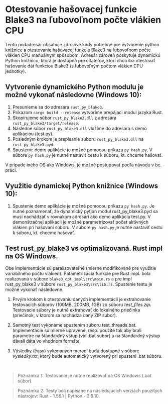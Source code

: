 # Otestovanie hašovacej funkcie Blake3 na ľubovoľnom počte vlákien CPU
Tento podadresár obsahuje zdrojové kódy potrebné pre vytvorenie python knižnice a otestovanie hašovacej funkcie Blake3 na ľubovoľnom počte vlákien CPU manuálnym spôsobom. Adresár zároveň poskytuje dynamickú Python knižnicu, ktorá je dostupná pre čítateľov, ktorí chcú iba otestovať hašovanie dát funkciou Blake3 (s ľubovoľným počtom vlákien CPU jednotky). 

## Vytvorenie dynamického Python modulu je možné vykonať následovne (Windows 10):  
1) Presunieme sa do adresára `rust_py_blake3`.
2) Príkazom `cargo build --release` vytvoríme prepájaci modul jazyka Rust.
3) Skopírujeme súbor `rust_py_blake3.dll` z adresára `rust_py_blake3/target/release`.
4) Následne súbor `rust_py_blake3.dll` vložíme do adresára s demo aplikáciou (test.py).
5) Posledným krokom je prepísanie súboru `rust_py_blake3.dll` na `rust_py_blake3.pyd`.
6) Spustenie demo aplikácie je možné pomocou príkazu `py hash.py`. V súbore `py hash.py` je nutné nastaviť cestu k súboru, kt. chceme hašovať.

V prípade iného OS ako Windows, je možné postupovať podľa návodu v bc. práci.

## Využitie dynamickej Python knižnice (Windows 10):  
1) Spustenie demo aplikácie je možné pomocou príkazu `py hash.py`.
Je nutné poznamenať, že dynamický pytjon modul rust_py_blake3.pyd sa musí nachádzať v rovnakom adresári ako demo aplikácia test.py.
V demonštračnej aplikácii je možné parametrizovať počet aktívných vlákien pri hašovaní súboru. V súbore `py hash.py` je nutné nastaviť cestu k súboru, kt. chceme hašovať.

## Test rust_py_blake3 vs optimalizovaná. Rust impl na OS Windows.

Obe implementácie sú paralizovateľné (mierne modifikované pre využitie variabilného počtu vlákien). Patametrizácia funkcie pre Rust impl. bola realizovaná v súbore `blake3_opt_impl\src\main.rs` a pre impl rust_py_blake3 v súbore `rust_py_blake3\src\lib.rs`. Spustenie testu je možné vykonať následovne.

1) Prvým krokom k otestovaniu daných implementácií je extrahovanie testovacích súborov (100MB, 200MB, 1GB) zo súboru _test_files.zip_. Testovacie súbory je nutné extrahovať do lokalného priečinka (priečinok, v ktorom sa nachádza daný ZIP súbor).

2) Samotný test vykonáme spustením súboru test_threads.bat. Implementácie sú mierne upravené, resp. použité tak aby brali parametre na štandardný vstup (vid .bat subor) a na štandardný výstup dávali dáta vo vhodnom formáte.

3) Výsledky (časy) vykonaných meraní budú dostupné v súbore _vysledky.txt_, ktorý bude automatický vytvorený pri spustení .bat súboru.


<br>

> Poznámka 1: Testovanie je nutné realizovať na OS Windows (.bat súbor).

> Poznámka 2: Testy boli napísane na následujúcich verziách pouzitých nástrojov: Rust - 1.56.1 | Python - 3.8.10.